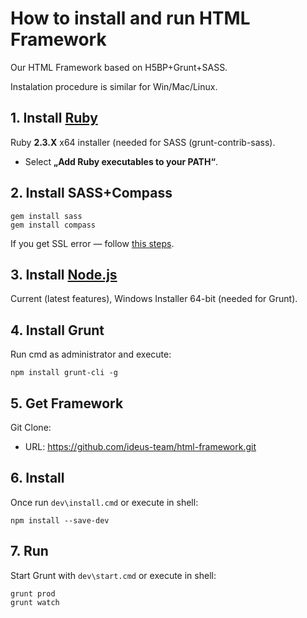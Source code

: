 # How to install and run HTML Framework
Our HTML Framework based on H5BP+Grunt+SASS.

Instalation procedure is similar for Win/Mac/Linux.

## 1. Install [Ruby](http://rubyinstaller.org/downloads/)
Ruby __2.3.X__ x64 installer (needed for SASS (grunt-contrib-sass).
 - Select __„Add Ruby executables to your PATH“__.

## 2. Install SASS+Compass
```
gem install sass
gem install compass
```
If you get SSL error — follow [this steps](https://gist.github.com/luislavena/f064211759ee0f806c88#manual-solution-to-ssl-issue).

## 3. Install [Node.js](https://nodejs.org/en/download/current/)
Current (latest features), Windows Installer 64-bit (needed for Grunt).

## 4. Install Grunt
Run cmd as administrator and execute:
```
npm install grunt-cli -g
```

## 5. Get Framework
Git Clone:
- URL: https://github.com/ideus-team/html-framework.git

## 6. Install
Once run `dev\install.cmd` or execute in shell:
```shell
npm install --save-dev
```

## 7. Run
Start Grunt with `dev\start.cmd` or execute in shell:
```shell
grunt prod
grunt watch
```
